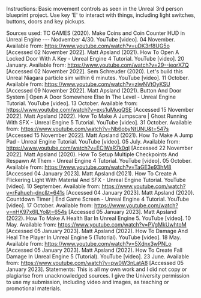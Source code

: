 Instructions: Basic movement controls as seen in the Unreal 3rd person blueprint project. Use key 'E' to interact with things, including light switches, buttons, doors and key pickups. 

Sources used: 
TC GAMES (2020). Make Coins and Coin Counter HUD in Unreal Engine --- Nodvember 4/30. YouTube [video]. 04 November. Available from: https://www.youtube.com/watch?v=uDK3rf8UG5o [Accessed 02 November 2022]. 
Matt Apsland (2021). How To Open A Locked Door With A Key - Unreal Engine 4 Tutorial. YouTube [video]. 20 January. Available from: https://www.youtube.com/watch?v=29--ieorX7Q [Accessed 02 November 2022]. 
Sem Schreuder (2020). Let's build this Unreal Niagara particle sim within 6 minutes. YouTube [video]. 11 October. Available from: https://www.youtube.com/watch?v=ziwNVtOyKSU [Accessed 09 November 2022]. 
Matt Apsland (2021). Button And Door System | Open A Door Somewhere Else In The Level - Unreal Engine Tutorial. YouTube [video]. 13 October. Available from: https://www.youtube.com/watch?v=exs1uMuqQSE [Accessed 15 November 2022]. 
Matt Apsland (2022). How To Make A Jumpscare | Ghost Running With SFX - Unreal Engine 5 Tutorial. YouTube [video]. 31 October. Available from: https://www.youtube.com/watch?v=Nb6obyNtUNU&t=547s [Accessed 15 November 2022]. 
Matt Apsland (2021). How To Make A Jump Pad - Unreal Engine Tutorial. YouTube [video]. 05 July. Available from: https://www.youtube.com/watch?v=EClWaR7k0qI [Accessed 22 November 2022]. 
Matt Apsland (2020). How To Setup Multiple Checkpoints And Respawn At Them - Unreal Engine 4 Tutorial. YouTube [video]. 05 October. Available from: https://www.youtube.com/watch?v=TaGE3e93hM8 [Accessed 04 January 2023]. 
Matt Apsland (2021). How To Create A Flickering Light With Material And SFX - Unreal Engine Tutorial. YouTube [video]. 10 September. Available from: https://www.youtube.com/watch?v=rFahueh-dnc&t=641s [Accessed 04 January 2023]. 
Matt Apsland (2020). Countdown Timer | End Game Screen - Unreal Engine 4 Tutorial. YouTube [video]. 17 October. Available from: https://www.youtube.com/watch?v=nHK97x6ILYo&t=654s [Accessed 05 January 2023]. 
Matt Apsland (2022). How To Make A Health Bar In Unreal Engine 5. YouTube [video]. 10 May. Available from: https://www.youtube.com/watch?v=PVgMkUwhtoM [Accessed 05 January 2023]. 
Matt Apsland (2022). How To Damage And Heal The Player In Unreal Engine 5 (Tutorial). YouTube [video]. 18 May. Available from: https://www.youtube.com/watch?v=5Xdnx3wPNLo [Accessed 05 January 2023]. 
Matt Apsland (2022). How To Create Fall Damage In Unreal Engine 5 (Tutorial). YouTube [video]. 23 June. Available from: https://www.youtube.com/watch?v=pw0W3nLatA8 [Accessed 05 January 2023]. 
Statements: 
This is all my own work and I did not copy or plagiarise from unacknowledged sources. 
I give the University permission to use my submission, including video and images, as teaching or promotional materials. 
